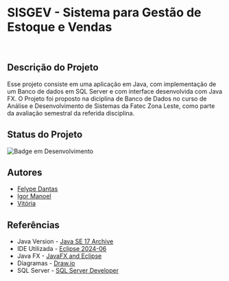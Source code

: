 # **SISGEV - Sistema para Gestão de Estoque e Vendas**
<br>

## **Descrição do Projeto**

Esse projeto consiste em uma aplicação em Java, com implementação de um Banco de dados em SQL Server e com interface desenvolvida com Java FX. O Projeto foi proposto na diciplina de Banco de Dados no curso de Análise e Desenvolvimento de Sistemas da Fatec Zona Leste, como parte da avaliação semestral da referida disciplina.

## **Status do Projeto** 
![Badge em Desenvolvimento](http://img.shields.io/static/v1?label=STATUS&message=EM%20DESENVOLVIMENTO&color=GREEN&style=for-the-badge)

## **Autores**
- [Felype Dantas](https://github.com/FelypeDantas)
- [Igor Manoel](https://github.com/igormanoels)
- [Vitória]()

## **Referências**
- Java Version - [Java SE 17 Archive](https://www.oracle.com/java/technologies/javase/jdk17-archive-downloads.html)
- IDE Utilizada - [Eclipse 2024-06](https://eclipseide.org/)
- Java FX - [JavaFX and Eclipse](https://openjfx.io/openjfx-docs/#introduction)
- Diagramas - [Draw.io](https://www.drawio.com/)
- SQL Server - [SQL Server Developer](https://www.microsoft.com/pt-br/sql-server/sql-server-downloads)
